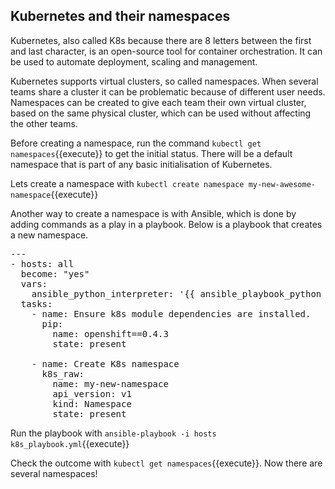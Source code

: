 ## Kubernetes and their namespaces

Kubernetes, also called K8s because there are 8 letters between the first and last character, is an open-source tool for container orchestration. It can be used to automate deployment, scaling and management.

Kubernetes supports virtual clusters, so called namespaces. When several teams share a cluster it can be problematic because of different user needs. Namespaces can be created to give each team their own virtual cluster, based on the same physical cluster, which can be used without affecting the other teams.

Before creating a namespace, run the command `kubectl get namespaces`{{execute}} to get the initial status. There will be a default namespace that is part of any basic initialisation of Kubernetes.

Lets create a namespace with
`kubectl create namespace my-new-awesome-namespace`{{execute}}

Another way to create a namespace is with Ansible, which is done by adding commands as a play in a playbook. Below is a playbook that creates a new namespace.
<pre class="file"
 data-filename="./k8s_playbook.yml"
  data-target="replace">
---
- hosts: all
  become: "yes"
  vars:
    ansible_python_interpreter: '{{ ansible_playbook_python }}'
  tasks:
    - name: Ensure k8s module dependencies are installed.
      pip:
        name: openshift==0.4.3
        state: present

    - name: Create K8s namespace
      k8s_raw:
        name: my-new-namespace
        api_version: v1
        kind: Namespace
        state: present
</pre>

Run the playbook with `ansible-playbook -i hosts k8s_playbook.yml`{{execute}}

Check the outcome with `kubectl get namespaces`{{execute}}. Now there are several namespaces!
